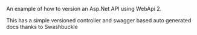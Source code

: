 An example of how to version an Asp.Net API using WebApi 2.

This has a simple versioned controller and swagger based auto generated docs thanks to Swashbuckle
